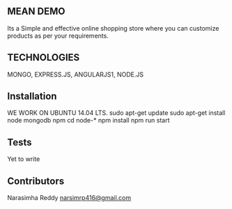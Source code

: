 ## MEAN DEMO

Its a Simple and effective online shopping store where you can customize products as per your requirements.

## TECHNOLOGIES

MONGO, EXPRESS.JS, ANGULARJS1, NODE.JS

## Installation

WE WORK ON UBUNTU 14.04 LTS.
sudo apt-get update
sudo apt-get install node mongodb npm
cd node-* 
npm install
npm run start

## Tests

Yet to write

## Contributors

Narasimha Reddy
narsimrp416@gmail.com